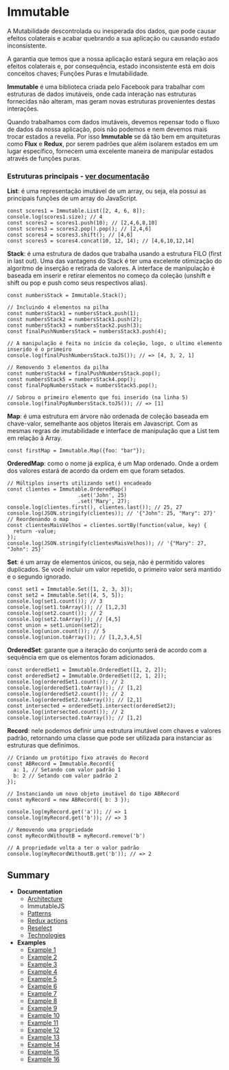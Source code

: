 # Immutable

A Mutabilidade descontrolada ou inesperada dos dados, que pode causar efeitos colaterais e acabar quebrando a sua aplicação ou causando estado inconsistente.

A garantia que temos que a nossa aplicação estará segura em relação aos efeitos colaterais e, por consequência, estado inconsistente está em dois conceitos chaves; Funções Puras e Imutabilidade.

**Immutable** é uma biblioteca criada pelo Facebook para trabalhar com estruturas de dados imutáveis, onde cada interação nas estruturas fornecidas não alteram, mas geram novas estruturas provenientes destas interações.

Quando trabalhamos com dados imutáveis, devemos repensar todo o fluxo de dados da nossa aplicação, pois não podemos e nem devemos mais trocar estados a revelia. Por isso **Immutable** se dá tão bem em arquiteturas como **Flux** e **Redux**, por serem padrões que além isolarem estados em um lugar específico, fornecem uma excelente maneira de manipular estados através de funções puras.

### Estruturas principais - [ver documentação](https://facebook.github.io/immutable-js/docs/#/)

**List**: é uma representação imutável de um array, ou seja, ela possui as principais funções de um array do JavaScript.

```
const scores1 = Immutable.List([2, 4, 6, 8]);
console.log(scores1.size); // 4
const scores2 = scores1.push(10); // [2,4,6,8,10]
const scores3 = scores2.pop().pop(); // [2,4,6]
const scores4 = scores3.shift(); // [4,6]
const scores5 = scores4.concat(10, 12, 14); // [4,6,10,12,14]
```

**Stack**: é uma estrutura de dados que trabalha usando a estrutura FILO (first in last out). Uma das vantagens do Stack é ter uma excelente otimização do algoritmo de inserção e retirada de valores. A interface de manipulação é baseada em inserir e retirar elementos no começo da coleção (unshift e shift ou pop e push como seus respectivos alias).

```
const numbersStack = Immutable.Stack();

// Incluindo 4 elementos na pilha
const numbersStack1 = numbersStack.push(1);
const numbersStack2 = numbersStack1.push(2);
const numbersStack3 = numbersStack2.push(3);
const finalPushNumbersStack = numbersStack3.push(4);

// A manipulação é feita no início da coleção, logo, o ultimo elemento inserido é o primeiro
console.log(finalPushNumbersStack.toJS()); // => [4, 3, 2, 1]

// Removendo 3 elementos da pilha
const numbersStack4 = finalPushNumbersStack.pop();
const numbersStack5 = numbersStack4.pop();
const finalPopNumbersStack = numbersStack5.pop();

// Sobrou o primeiro elemento que foi inserido (na linha 5)
console.log(finalPopNumbersStack.toJS()); // => [1]
```

**Map**: é uma estrutura em árvore não ordenada de coleção baseada em chave-valor, semelhante aos objetos literais em Javascript. Com as mesmas regras de imutabilidade e interface de manipulação que a List tem em relação à Array.

```
const firstMap = Immutable.Map({foo: "bar"});
```

**OrderedMap**: como o nome já explica, é um Map ordenado. Onde a ordem dos valores estará de acordo da ordem em que foram setados.

```
// Múltiplos inserts utilizando set() encadeado
const clientes = Immutable.OrderedMap()
                       .set('John', 25)
                       .set('Mary', 27);
console.log(clientes.first(), clientes.last()); // 25, 27
console.log(JSON.stringify(clientes)); // '{"John": 25, "Mary": 27}'
// Reordenando o map
const clientesMaisVelhos = clientes.sortBy(function(value, key) {
  return -value;
});
console.log(JSON.stringify(clientesMaisVelhos)); // '{"Mary": 27, "John": 25}'
```

**Set**: é um array de elementos únicos, ou seja, não é permitido valores duplicados. Se você incluir um valor repetido, o primeiro valor será mantido e o segundo ignorado.

```
const set1 = Immutable.Set([1, 2, 3, 3]);
const set2 = Immutable.Set([4, 5, 5]);
console.log(set1.count()); // 3
console.log(set1.toArray()); // [1,2,3]
console.log(set2.count()); // 2
console.log(set2.toArray()); // [4,5]
const union = set1.union(set2);
console.log(union.count()); // 5
console.log(union.toArray()); // [1,2,3,4,5]
```

**OrderedSet**: garante que a iteração do conjunto será de acordo com a sequência em que os elementos foram adicionados.

```
const orderedSet1 = Immutable.OrderedSet([1, 2, 2]);
const orderedSet2 = Immutable.OrderedSet([2, 1, 2]);
console.log(orderedSet1.count()); // 2
console.log(orderedSet1.toArray()); // [1,2]
console.log(orderedSet2.count()); // 2
console.log(orderedSet2.toArray()); // [2,1]
const intersected = orderedSet1.intersect(orderedSet2);
console.log(intersected.count()); // 2
console.log(intersected.toArray()); // [1,2]
```

**Record**: nele podemos definir uma estrutura imutável com chaves e valores padrão, retornando uma classe que pode ser utilizada para instanciar as estruturas que definimos.

```
// Criando um protótipo fixo através do Record
const ABRecord = Immutable.Record({
  a: 1, // Setando com valor padrão 1
  b: 2 // Setando com valor padrão 2
});

// Instanciando um novo objeto imutável do tipo ABRecord
const myRecord = new ABRecord({ b: 3 });

console.log(myRecord.get('a')); // => 1
console.log(myRecord.get('b')); // => 3

// Removendo uma propriedade
const myRecordWithoutB = myRecord.remove('b')

// A propriedade volta a ter o valor padrão
console.log(myRecordWithoutB.get('b')); // => 2
```

## Summary
- **Documentation**
  - [Architecture](./ARCHITECTURE.md)
  - ImmutableJS
  - [Patterns](./PATTERNS.md)
  - [Redux actions](./REDUX_ACTIONS.md)
  - [Reselect](./RESELECT.md)
  - [Technologies](./TECHNOLOGIES.md)
- **Examples**
  - [Example 1](../examples/example-1)
  - [Example 2](../examples/example-2)
  - [Example 3](../examples/example-3)
  - [Example 4](../examples/example-4)
  - [Example 5](../examples/example-5)
  - [Example 6](../examples/example-6)
  - [Example 7](../examples/example-7)
  - [Example 8](../examples/example-8)
  - [Example 9](../examples/example-9)
  - [Example 10](../examples/example-10)
  - [Example 11](../examples/example-11)
  - [Example 12](../examples/example-12)
  - [Example 13](../examples/example-13)
  - [Example 14](../examples/example-14)
  - [Example 15](../examples/example-15)
  - [Example 16](../examples/example-16)
